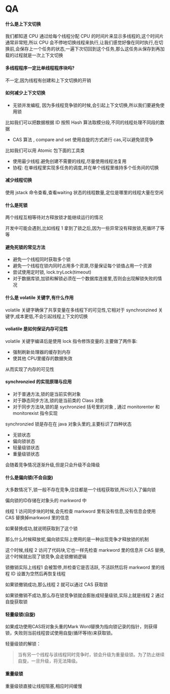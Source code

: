 # QA

#### 什么是上下文切换

我们都知道 CPU 通过给每个线程分配 CPU 的时间片来显示多线程的,这个时间片通常非常短,所以 CPU 会不停地切换线程来执行,让我们感觉好像在同时执行,在切换前,会保存上一个任务的状态,一遍下次切回到这个任务,那么这任务从保存到再加载的过程就是一次上下文切换

#### 多线程程序一定比单线程程序块吗?

不一定,因为线程有创建和上下文切换的开销

#### 如何减少上下文切换

- 无锁并发编程, 因为多线程竞争锁的时候,会引起上下文切换,所以我们要避免使用锁

比如我们可以把数据根据 ID 按照 Hash 算法取模分段,不同的线程处理不同段的数据

- CAS 算法 , compare and set 使用自旋的方式进行 cas,可以避免锁竞争

比如我们可以用 Atomic 包下面的工具类

- 使用最少线程.避免创建不需要的线程,尽量使用线程池复用
- 协程: 在单线程里实现多任务的调度,并在单个线程里维持多个任务间的切换

#### 减少线程切换

使用 jstack 命令查看,查看waiting 状态的线程数量,定位是哪里的线程大量在空闲

#### 什么是死锁

两个线程互相等待对方释放锁才能继续运行的情况

开发中可能会遇到,比如线程 1 拿到了锁之后,因为一些异常没有释放锁,死循环了等等

#### 避免死锁的常见方法

- 避免一个线程同时获取多个锁
- 避免一个线程在锁内同时占用多个资源,尽量保证每个锁值占用一个资源
- 尝试使用定时锁, lock.tryLock(timeout)
- 对于数据库锁,加锁和解锁必须在一个数据库连接里,否则会出现解锁失败的情况

#### 什么是 volatile 关键字,有什么作用

volatile 关键字确保了共享变量在多线程下的可见性,它相对于 synchronzined 关键字,成本更低,不会引起线程上下文的切换

#### voliatile 是如何保证内存可见性

volatile 关键字编译后是使用 lock 指令修饰变量的.主要做了两件事:

- 强制刷新处理器的缓存到内存
- 使其他 CPU里缓存的数据失效

从而实现了内存的可见性

#### synchronzied 的实现原理与应用

- 对于普通方法,锁的是当前实例对象
- 对于静态同步方法,锁的是当前类的 Class 对象
- 对于同步方法块,锁的是 sychronzied 括号里的对象 , 通过 monitorenter 和 monitorexist 指令实现

synchronzied 锁是存在在 java 对象头里的,主要标识了四种状态

- 无锁状态
- 偏向锁状态
- 轻量级锁状态
- 重量级锁状态

会随着竞争情况逐渐升级,但是只会升级不会降级

#### 什么是偏向锁(不会自旋)

大多数情况下,锁一般不存在竞争,往往都是一个线程获取锁,所以引入了偏向锁

偏向锁的ID存储在对象头的 markword 中

线程 1 访问同步块的时候,会先检查 markword 里有没有信息,没有信息会使用 CAS 替换掉markword 里的信息

如果替换成功,就说明获取到了这个锁

那么什么时候释放呢,偏向锁实际上使用的是一种出现竞争才释放锁的机制

这个时候,线程 2 访问了代码块,它也一样先检查 markword 里的信息并 CAS 替换,这个时候就出现了锁竞争,会走锁撤销逻辑

锁撤销实际上线程1 会被暂停,并检查它是否活跃, 不活跃然后将 markword 里的线程 ID 设置为空然后再恢复线程

如果锁撤销成功,那么线程 2 就可以通过 CAS 获取锁

如果锁撤销不成功,那么存在锁竞争锁就会膨胀成轻量级锁,实际上就是线程 2 通过自旋获取锁

#### 轻量级锁(自旋)

如果成功使用CAS将对象头重的Mark Word替换为指向锁记录的指针，则获得锁，失败则当前线程尝试使用自旋(循环等待)来获取锁。

轻量级锁的解锁：

> 当有另一个线程与该线程同时竞争时，锁会升级为重量级锁。为了防止继续自旋，一旦升级，将无法降级。

#### 重量级锁

重量级锁直接让线程阻塞,相应时间缓慢